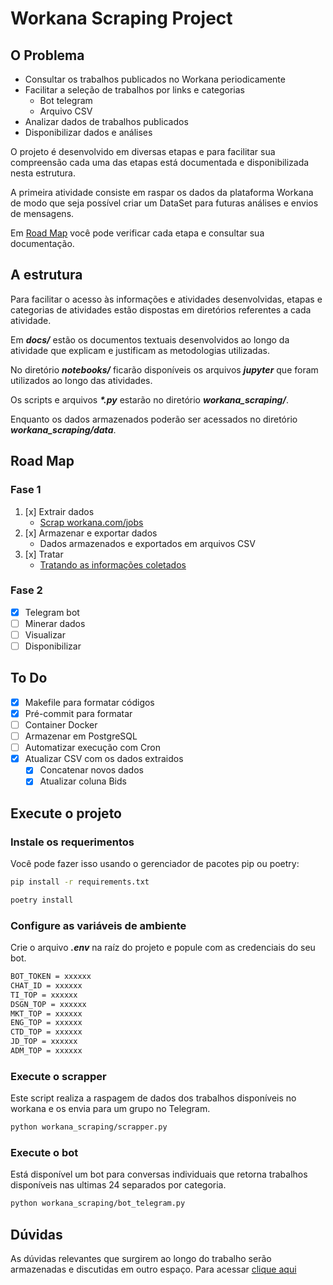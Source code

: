 # Workana Scraping Project
## O Problema
- Consultar os trabalhos publicados no Workana periodicamente
- Facilitar a seleção de trabalhos por links e categorias
    - Bot telegram
    - Arquivo CSV
- Analizar dados de trabalhos publicados
- Disponibilizar dados e análises

O projeto é desenvolvido em diversas etapas e para facilitar sua compreensão cada uma das etapas está documentada e disponibilizada nesta estrutura.

A primeira atividade consiste em raspar os dados da plataforma Workana de modo que seja possível criar um DataSet para futuras análises e envios de mensagens.

Em [Road Map](#road-map) você pode verificar cada etapa e consultar sua documentação.

## A estrutura
Para facilitar o acesso às informações e atividades desenvolvidas, etapas e categorias de atividades estão dispostas em diretórios referentes a cada atividade.

Em ***docs/*** estão os documentos textuais desenvolvidos ao longo da atividade que explicam e justificam as metodologias utilizadas.

No diretório ***notebooks/*** ficarão disponíveis os arquivos ***jupyter*** que foram utilizados ao longo das atividades.

Os scripts e arquivos ***\*.py*** estarão no diretório ***workana_scraping/***.

Enquanto os dados armazenados poderão ser acessados no diretório ***workana_scraping/data***.

## Road Map
### Fase 1
1. [x] Extrair dados
    - [Scrap workana.com/jobs](/docs/scrap_workana.md)
2. [x] Armazenar e exportar dados
    - Dados armazenados e exportados em arquivos CSV
3. [x] Tratar
    - [Tratando as informações coletados](/docs/transform_data.md)

### Fase 2
- [x] Telegram bot
- [ ] Minerar dados 
- [ ] Visualizar
- [ ] Disponibilizar

## To Do
-   [x] Makefile para formatar códigos
-   [x] Pré-commit para formatar
-   [ ] Container Docker
-   [ ] Armazenar em PostgreSQL
-   [ ] Automatizar execução com Cron
-   [x] Atualizar CSV com os dados extraidos
    -   [x] Concatenar novos dados
    -   [x] Atualizar coluna Bids  

## Execute o projeto

### Instale os requerimentos
Você pode fazer isso usando o gerenciador de pacotes pip ou poetry:

```bash
pip install -r requirements.txt
```

```bash
poetry install
```
### Configure as variáveis de ambiente
Crie o arquivo ***.env*** na raíz do projeto e popule com as credenciais do seu bot.

```bash
BOT_TOKEN = xxxxxx
CHAT_ID = xxxxxx
TI_TOP = xxxxxx
DSGN_TOP = xxxxxx
MKT_TOP = xxxxxx
ENG_TOP = xxxxxx
CTD_TOP = xxxxxx
JD_TOP = xxxxxx
ADM_TOP = xxxxxx
```

### Execute o scrapper
Este script realiza a raspagem de dados dos trabalhos disponíveis no workana e os envia para um grupo no Telegram.

```bash
python workana_scraping/scrapper.py
```

### Execute o bot
Está disponível um bot para conversas individuais que retorna trabalhos disponíveis nas ultimas 24 separados por categoria.

```bash
python workana_scraping/bot_telegram.py
```

## Dúvidas

As dúvidas relevantes que surgirem ao longo do trabalho serão armazenadas e discutidas em outro espaço. Para acessar [clique aqui](/docs/doubts.md) 
